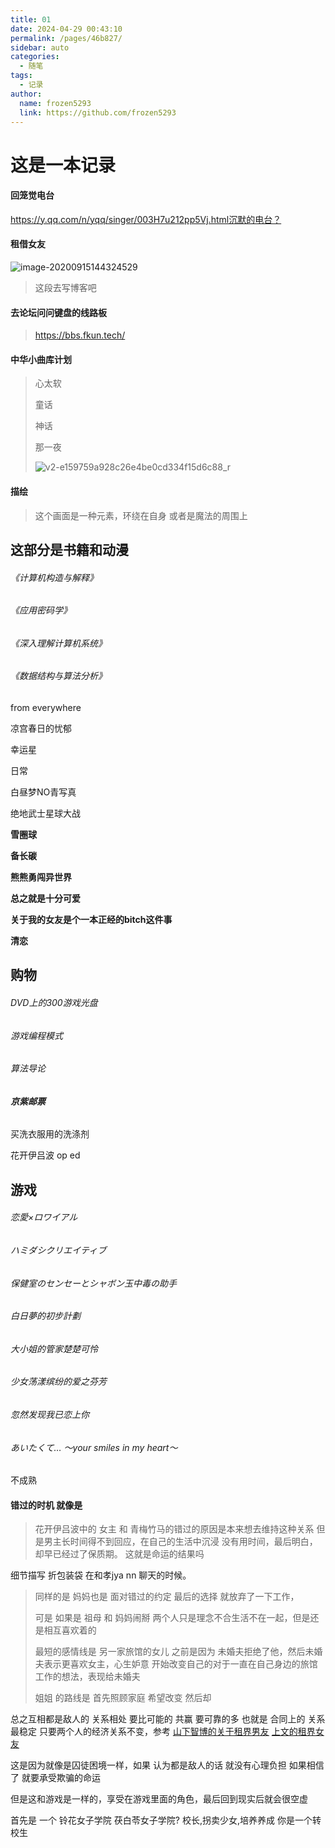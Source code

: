 ```yaml
---
title: 01
date: 2024-04-29 00:43:10
permalink: /pages/46b827/
sidebar: auto
categories:
  - 随笔
tags:
  - 记录
author: 
  name: frozen5293
  link: https://github.com/frozen5293
---
```



# 这是一本记录

#### 回笼觉电台

https://y.qq.com/n/yqq/singer/003H7u212pp5Vj.html沉默的电台？

#### 租借女友

![image-20200915144324529](C:\Users\Frozen5293\AppData\Roaming\Typora\typora-user-images\image-20200915144324529.png)

>  这段去写博客吧

#### 去论坛问问键盘的线路板

> https://bbs.fkun.tech/

#### 中华小曲库计划

> 心太软
>
> 童话
>
> 神话
>
> 那一夜
>
> ![v2-e159759a928c26e4be0cd334f15d6c88_r](%E8%AE%B0%E5%BD%95.assets/v2-e159759a928c26e4be0cd334f15d6c88_r.jpg)

#### 描绘

> 这个画面是一种元素，环绕在自身 或者是魔法的周围上

## 这部分是书籍和动漫

###### 《计算机构造与解释》

###### 《应用密码学》

###### 《深入理解计算机系统》

###### 《数据结构与算法分析》



from everywhere

凉宫春日的忧郁

幸运星

日常

白昼梦NO青写真

绝地武士星球大战

**雪圈球**

__备长碳__

__熊熊勇闯异世界__

__总之就是十分可爱__

**关于我的女友是个一本正经的bitch这件事**

**清恋**



## 购物

###### DVD上的300游戏光盘

###### 游戏编程模式

###### 算法导论

###### ___京紫邮票___

买洗衣服用的洗涤剂

花开伊吕波 op ed

## 游戏

###### 恋愛×ロワイアル

###### ハミダシクリエイティブ

###### 保健室のセンセーとシャボン玉中毒の助手

###### 白日夢的初步計劃

###### 大小姐的管家楚楚可怜

###### 少女荡漾缤纷的爱之芬芳

###### 忽然发现我已恋上你

###### あいたくて… 〜your smiles in my heart〜


不成熟

#### 错过的时机  就像是 

> 花开伊吕波中的 女主 和 青梅竹马的错过的原因是本来想去维持这种关系 但是男主长时间得不到回应，在自己的生活中沉浸 没有用时间，最后明白，却早已经过了保质期。 这就是命运的结果吗

细节描写 折包装袋 在和孝jya nn 聊天的时候。

> 同样的是 妈妈也是  面对错过的约定 最后的选择 就放弃了一下工作，
>
> 可是 如果是 祖母 和 妈妈闹掰 两个人只是理念不合生活不在一起，但是还是相互喜欢着的
>
> 最短的感情线是 另一家旅馆的女儿 之前是因为 未婚夫拒绝了他，然后未婚夫表示更喜欢女主，心生妒意 开始改变自己的对于一直在自己身边的旅馆工作的想法，表现给未婚夫
>
> 姐姐 的路线是 首先照顾家庭 希望改变 然后却





总之互相都是敌人的 关系相处 要比可能的 共赢 要可靠的多 也就是  合同上的 关系最稳定 只要两个人的经济关系不变，参考 [山下智博的关于租界男友]() [上文的租界女友]()

这是因为就像是囚徒困境一样，如果 认为都是敌人的话 就没有心理负担 如果相信了 就要承受欺骗的命运

但是这和游戏是一样的，享受在游戏里面的角色，最后回到现实后就会很空虚



首先是 一个 铃花女子学院
	茯白苓女子学院?
校长,拐卖少女,培养养成
你是一个转校生


